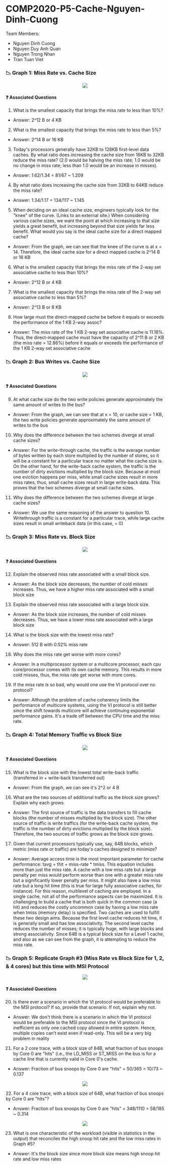 # COMP2020-P5-Cache-Nguyen-Dinh-Cuong
Team Members:
- Nguyen Dinh Cuong
- Nguyen Duy Anh Quan
- Nguyen Trong Nhan
- Tran Tuan Viet
### :chart_with_downwards_trend: Graph 1: Miss Rate vs. Cache Size
<p align="center">
  <img src="https://user-images.githubusercontent.com/84661482/151161395-18ff7e0e-5a57-4583-b1db-99ab5e8b46b3.png">
</p>

#### :question: Associated Questions
1. What is the smallest capacity that brings the miss rate to less than 10%? 
- Answer: 2^12 B or 4 KB
2. What is the smallest capacity that brings the miss rate to less than 5%?
- Answer: 2^14 B or 16 KB
3. Today's processors generally have 32KB to 128KB first-level data caches. By what ratio does increasing the cache size from 16KB to 32KB reduce the miss rate? (2.0 would be halving the miss rate; 1.0 would be no change in miss rate; less than 1.0 would be an increase in misses).
- Answer: 1.62/1.34 = 81/67 ~ 1.209
4. By what ratio does increasing the cache size from 32KB to 64KB reduce the miss rate?
- Answer: 1.34/1.17 = 134/117 ~ 1.145
5. When deciding on an ideal cache size, engineers typically look for the "knee" of the curve. (Links to an external site.) When considering various cache sizes, we want the point at which increasing to that size yields a great benefit, but increasing beyond that size yields far less benefit. What would you say is the ideal cache size for a direct mapped cache? 
- Answer: From the graph, we can see that the knee of the curve is at x = 14. Therefore, the ideal cache size for a direct mapped cache is 2^14 B or 16 KB
6. What is the smallest capacity that brings the miss rate of the 2-way set associative cache to less than 10%?
- Answer: 2^12 B or 4 KB
7. What is the smallest capacity that brings the miss rate of the 2-way set associative cache to less than 5%?
- Answer: 2^13 B or 8 KB
8. How large must the direct-mapped cache be before it equals or exceeds the performance of the 1 KB 2-way assoc?
- Answer: The miss rate of the 1 KB 2-way set associative cache is 11.18%. Thus, the direct-mapped cache must have the capacity of 2^11 B or 2 KB (the miss rate = 12.86%) before it equals or exceeds the performance of the 1 KB 2-way set associative cache

### :chart_with_downwards_trend: Graph 2: Bus Writes vs. Cache Size
<p align="center">
  <img src="https://user-images.githubusercontent.com/84661482/151166658-37b368eb-caa9-46c3-84cc-0aa6cf763aba.png">
</p>

#### :question: Associated Questions
9. At what cache size do the two write policies generate approximately the same amount of writes to the bus?
- Answer: From the graph, we can see that at x = 10, or cache size = 1 KB, the two write policies generate approximately the same amount of writes to the bus
10. Why does the difference between the two schemes diverge at small cache sizes?
- Answer: For the write-through cache, the traffic is the average number of bytes written by each store multiplied by the number of stores, so it will be a constant for a particular trace no matter what the cache size is. On the other hand, for the write-back cache system, the traffic is the number of dirty evictions multiplied by the block size. Because at most one eviction happens per miss, while small cache sizes result in more miss rates, thus, small cache sizes result in large write-back data. This proves that the two schemes diverge at small cache sizes.
11. Why does the difference between the two schemes diverge at large cache sizes?
- Answer: We use the same reasoning of the answer to question 10. Writethrough traffic is a constant for a particular trace, while large cache sizes result in small writeback data (in this case, = 0)

### :chart_with_downwards_trend: Graph 3: Miss Rate vs. Block Size
<p align="center">
  <img src="https://user-images.githubusercontent.com/84661482/151237307-ac96285e-f94a-45f3-982a-79db45c43241.png">
</p>

#### :question: Associated Questions
12. Explain the observed miss rate associated with a small block size.
- Answer: As the block size decreases, the number of cold misses increases. Thus, we have a higher miss rate associated with a small block size
13. Explain the observed miss rate associated with a large block size.
- Answer: As the block size increases, the number of cold misses decreases. Thus, we have a lower miss rate associated with a large block size
14. What is the block size with the lowest miss rate?
- Answer: 512 B with 0.52% miss rate
18. Why does the miss rate get worse with more cores?
- Answer: In a multiprocessor system or a multicore processor, each cpu core/processor comes with its own cache memory. This results in more cold misses, thus, the miss rate get worse with more cores.
19. If the miss rate is so bad, why would one use the VI protocol over no protocol?
- Answer: Although the problem of cache coherency limits the performance of multicore systems, using the VI protocol is still better since the shift towards multicore will achieve continuing exponential performance gains. It's a trade off between the CPU time and the miss rate.

### :chart_with_downwards_trend: Graph 4: Total Memory Traffic vs Block Size
<p align="center">
  <img src="https://user-images.githubusercontent.com/84661482/151290015-ff03abfd-25e6-4248-bf1b-04afa1525b99.png">
</p>

#### :question: Associated Questions
15. What is the block size with the lowest total write-back traffic (transferred in + write-back transferred out)
- Answer: From the graph, we can see it's 2^2 or 4 B
16. What are the two sources of additional traffic as the block size grows? Explain why each grows.
- Answer: The first source of traffic is the data transfers to fill cache blocks (the number of misses multiplied by the block size). The other source of traffic is write traffics (for the write-back cache system, the traffic is the number of dirty evictions multiplied by the block size). Therefore, the two sources of traffic grows as the block size grows.
17. Given that current processors typically use, say, 64B blocks, which metric (miss rate or traffic) are today's caches designed to minimize?
- Answer: Average access time is the most important parameter for cache performance: tavg = thit + miss-rate * tmiss. This equation includes more than just the miss rate. A cache with a low miss rate but a large penalty per miss would perform worse than one with a greater miss rate but a significantly lower penalty per miss. It might also have a low miss rate but a long hit time (this is true for large fully associative caches, for instance). For this reason, multilevel of caching are employed. In a single cache, not all of the performance aspects can be maximized. It is challenging to build a cache that is both quick in the common case (a hit) and reduces the costly uncommon case by having a low miss rate when tmiss (memory delay) is specified. Two caches are used to fulfill these two design aims. Because the first level cache reduces hit time, it is generally small and has low associativity. The second level cache reduces the number of misses; it is typically huge, with large blocks and strong associativity. Since 64B is a typical block size for a Level 1 cache, and also as we can see from the graph, it is attempting to reduce the miss rate.

### :chart_with_downwards_trend: Graph 5: Replicate Graph #3 (Miss Rate vs Block Size for 1, 2, & 4 cores) but this time with MSI Protocol
<p align="center">
  <img src="https://user-images.githubusercontent.com/84661482/151241814-99a6246b-e530-4108-a801-c73059c91842.png">
</p>

#### :question: Associated Questions
20. Is there ever a scenario in which the VI protocol would be preferable to the MSI protocol? If so, provide that scenario. If not, explain why not.
- Answer: We don't think there is a scenario in which the VI protocol would be preferable to the MSI protocol since the VI protocol is inefficient as only one cached copy allowed in entire system. Hence, multiple copies can’t exist even if read-only. This will be a very big problem in reality
21. For a 2 core trace, with a block size of 64B, what fraction of bus snoops by Core 0 are "hits" (i.e., the LD_MISS or ST_MISS on the bus is for a cache line that is currently valid in Core 0's cache.
- Answer: Fraction of bus snoops by Core 0 are "hits" = 50/365 = 10/73 ~ 0.137
<p align="center">
  <img src="https://user-images.githubusercontent.com/84661482/151306930-2f19e698-79c1-49ea-872f-4079d8eb5278.png">
</p>
22. For a 4 core trace, with a block size of 64B, what fraction of bus snoops by Core 0 are "hits"?

- Answer: Fraction of bus snoops by Core 0 are "hits" = 348/1110 = 58/185 ~ 0.314
<p align="center">
  <img src="https://user-images.githubusercontent.com/84661482/151307245-46376f37-5977-4f15-809c-9288dd875ab6.png">
</p>

23. What is one characteristic of the workload (visible in statistics in the output) that reconciles the high snoop hit rate and the low miss rates in Graph #5?
- Answer: It's the block size since more block size means high snoop hit rate and low miss rates



